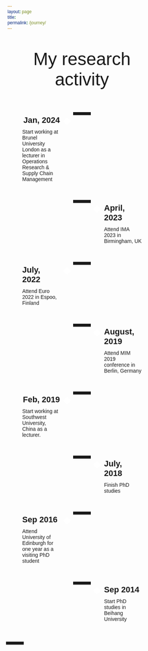 ```yaml
---
layout: page
title: 
permalink: /journey/
---
```


<p style="font-size: 3rem; text-align: center;">My research activity</p>

<body>
  <div class="wrapper">
    <div class="center-line">
      <a href="#" class="scroll-icon"><i class="fa fa-caret-up"></i></a>
    </div>
    <div class="row row-1">
      <section>
        <i class="icon fa fa-heart"></i>
        <div class="details">
          <span class="title" style="margin-left: auto;">Jan, 2024</span>
        </div>
        <p>Start working at Brunel University London as a lecturer in Operations Research & Supply Chain Management</p>
        <div class="bottom">
          <i></i>
        </div>
      </section>
    </div>
    <div class="row row-2">
      <section>
        <i class="icon fa fa-home"></i>
        <div class="details">
          <span class="title">April, 2023</span>
        </div>
        <p>Attend IMA 2023 in Birmingham, UK</p>
        <div class="bottom">
          <i></i>
        </div>
      </section>
    </div>
    <div class="row row-1">
      <section>
        <i class="icon fa fa-car"></i>
        <div class="details">
          <span class="title" style="margin-left: auto;">July, 2022</span>
        </div>
        <p>Attend Euro 2022 in Espoo, Finland</p>
        <div class="bottom">
          <i></i>
        </div>
      </section>
    </div>
    <div class="row row-2">
      <section>
        <i class="icon fa fa-star"></i>
        <div class="details">
          <span class="title">August, 2019</span>
        </div>
        <p>Attend MIM 2019 conference in Berlin, Germany</p>
        <div class="bottom">
          <i></i>
        </div>
      </section>
    </div>
    <div class="row row-1">
      <section>
        <i class="icon fa fa-rocket"></i>
        <div class="details">
          <span class="title" style="margin-left: auto;">Feb, 2019</span>
        </div>
        <p>Start working at Southwest University, China as a lecturer.</p>
        <div class="bottom">
          <i></i>
        </div>
      </section>
    </div>
    <div class="row row-2">
      <section>
        <i class="icon fa fa-globe"></i>
        <div class="details">
          <span class="title">July, 2018</span>
        </div>
        <p>Finish PhD studies</p>
        <div class="bottom">
          <i></i>
        </div>
      </section>
    </div>
    <div class="row row-1">
      <section>
        <i class="icon fa fa-paper-plane"></i>
        <div class="details">
          <span class="title">Sep 2016</span>
        </div>
        <p>Attend University of Edinburgh for one year as a visiting PhD student</p>
        <div class="bottom">
          <i></i>
        </div>
      </section>
    </div>
    <div class="row row-2">
      <section>
        <i class="icon fa fa-map-marker-alt"></i>
        <div class="details">
          <span class="title">Sep 2014</span>
        </div>
        <p>Start PhD studies in Beihang University</p>
        <div class="bottom">
          <i></i>
        </div>
      </section>
    </div>
  </div>

</body>

<style>
@import url('https://fonts.googleapis.com/css2?family=Poppins:wght@200;300;400;500;600;700&display=swap');
*{
  margin: 0;
  padding: 0;
  box-sizing: border-box;
  font-family: "Poppins", sans-serif;
}
html{
  scroll-behavior: smooth;
}
body{
  background: 
}
::selection{
  color: #fff;
  background: #3ea0e2;
}
.wrapper{
  max-width: 800px;
  margin: 50px auto;
  padding: 0 20px;
  position: relative;
}
.wrapper .center-line{
  position: absolute;
  height: 100%;
  width: 4px;
  background: #B8BC86；
  left: 50%;
  top: 20px;
  transform: translateX(-50%);
}
.wrapper .row{
  display: flex;
}
.wrapper .row-1{
  justify-content: flex-start;
}
.wrapper .row-2{
  justify-content: flex-end;
}
.wrapper .row section{
  background: 
  border-radius: 5px;
  width: calc(50% - 40px);
  padding: 20px;
  position: relative;
}
.wrapper .row section::before{
  position: absolute;
  content: "";
  height: 15px;
  width: 15px;
  background: #fff;
  top: 28px;
  z-index: -1;
  transform: rotate(45deg);
}
.row-1 section::before{
  right: -7px;
}
.row-2 section::before{
  left: -7px;
}
.row section .icon,
.center-line .scroll-icon{
  position: absolute;
  background: 
  height: 40px;
  width: 40px;
  text-align: center;
  line-height: 40px;
  border-radius: 80%;
  color: #B8BC86；
  font-size: 20px;
  box-shadow: 0 0 0 4px, inset 0 2px 0 rgba(0,0,0,0.08), 0 3px 0 4px rgba(0,0,0,0.05);
}
.center-line .scroll-icon{
  bottom: 0px;
  left: 50%;
  font-size: 25px;
  transform: translateX(-50%);
}
.row-1 section .icon{
  top: 15px;
  right: -60px;
}
.row-2 section .icon{
  top: 15px;
  left: -60px;
}
.row section .details,
.row section .bottom{
  display: flex;
  align-items: center;
  justify-content: space-between;
}
.row section .details .title{
  font-size: 22px;
  font-weight: 600;
  margin-left: 0;
  margin-right: 0;
}
.row section p{
  margin: 10px 0 17px 0;
}
.row section .bottom a{
  text-decoration: none;
  background: #3ea0e2;
  color: #fff;
  padding: 7px 15px;
  border-radius: 5px;
  /* font-size: 17px; */
  font-weight: 400;
  transition: all 0.3s ease;
}
.row section .bottom a:hover{
  transform: scale(0.97);
}
@media(max-width: 790px){
  .wrapper .center-line{
    left: 40px;
  }
  .wrapper .row{
    margin: 30px 0 3px 60px;
  }
  .wrapper .row section{
    width: 100%;
  }
  .row-1 section::before{
    left: -7px;
  }
  .row-1 section .icon{
    left: -60px;
  }
}
@media(max-width: 440px){
  .wrapper .center-line,
  .row section::before,
  .row section .icon{
    display: none;
  }
  .wrapper .row{
    margin: 10px 0;
  }
}

</style>